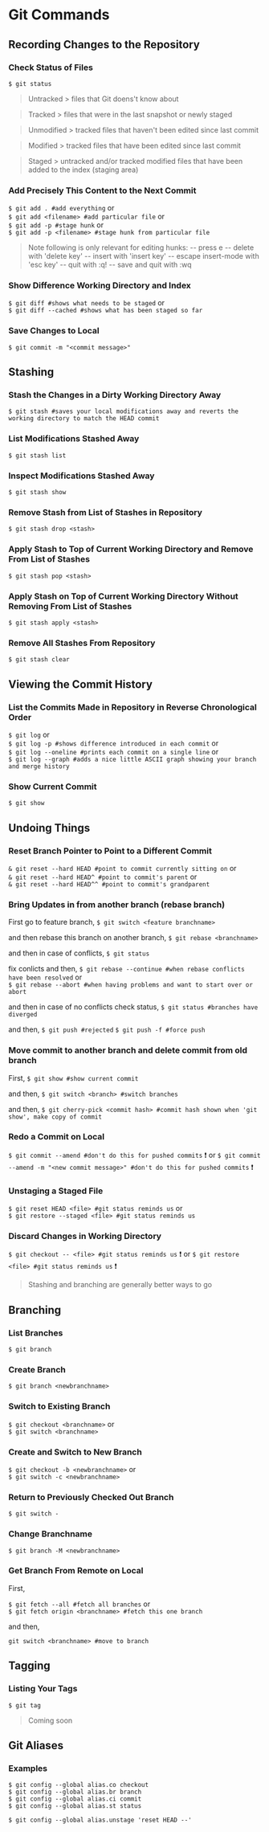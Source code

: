 # Git Commands
## Recording Changes to the Repository
### Check Status of Files
`$ git status`
>Untracked > files that Git doens't know about

>Tracked > files that were in the last snapshot or newly staged

>Unmodified > tracked files that haven't been edited since last commit

>Modified > tracked files that have been edited since last commit

>Staged > untracked and/or tracked modified files that have been added to the index (staging area)

### Add Precisely This Content to the Next Commit
`$ git add . #add everything` or \
`$ git add <filename> #add particular file` or \
`$ git add -p #stage hunk` or \
`$ git add -p <filename> #stage hunk from particular file`

>Note following is only relevant for editing hunks:
-- press e
-- delete with 'delete key'
-- insert with 'insert key'
-- escape insert-mode with 'esc key'
-- quit with :q!
-- save and quit with :wq 

### Show Difference Working Directory and Index
`$ git diff #shows what needs to be staged` or \
`$ git diff --cached #shows what has been staged so far`

### Save Changes to Local
`$ git commit -m "<commit message>"`

## Stashing
### Stash the Changes in a Dirty Working Directory Away
`$ git stash #saves your local modifications away and reverts the working directory to match the HEAD commit`

### List Modifications Stashed Away
`$ git stash list`

### Inspect Modifications Stashed Away
`$ git stash show`

### Remove Stash from List of Stashes in Repository
`$ git stash drop <stash>`

###  Apply Stash to Top of Current Working Directory and Remove From List of Stashes
`$ git stash pop <stash>`

### Apply Stash on Top of Current Working Directory Without Removing From List of Stashes
`$ git stash apply <stash>`

### Remove All Stashes From Repository
`$ git stash clear`

## Viewing the Commit History
### List the Commits Made in Repository in Reverse Chronological Order
`$ git log` or \
`$ git log -p #shows difference introduced in each commit` or \
`$ git log --oneline #prints each commit on a single line` or \
`$ git log --graph #adds a nice little ASCII graph showing your branch and merge history`

### Show Current Commit
`$ git show`

## Undoing Things
### Reset Branch Pointer to Point to a Different Commit
`& git reset --hard HEAD #point to commit currently sitting on` or \
`& git reset --hard HEAD^ #point to commit's parent` or \
`& git reset --hard HEAD^^ #point to commit's grandparent`

### Bring Updates in from another branch (rebase branch)
First go to feature branch,
`$ git switch <feature branchname>`

and then rebase this branch on another branch,
`$ git rebase <branchname>`

and then in case of conflicts,
`$ git status`

fix conlicts and then,
`$ git rebase --continue #when rebase conflicts have been resolved` or \
`$ git rebase --abort #when having problems and want to start over or abort`

and then in case of no conflicts check status,
`$ git status #branches have diverged`

and then,
`$ git push #rejected`
`$ git push -f #force push`

### Move commit to another branch and delete commit from old branch
First,
`$ git show #show current commit`

and then,
`$ git switch <branch> #switch branches`

and then,
`$ git cherry-pick <commit hash> #commit hash shown when 'git show', make copy of commit`

### Redo a Commit on Local 
`$ git commit --amend #don't do this for pushed commits` :heavy_exclamation_mark: or
`$ git commit --amend -m "<new commit message>" #don't do this for pushed commits` :heavy_exclamation_mark:

### Unstaging a Staged File
`$ git reset HEAD <file> #git status reminds us` or \
`$ git restore --staged <file> #git status reminds us`

### Discard Changes in Working Directory
`$ git checkout -- <file> #git status reminds us` :heavy_exclamation_mark: or 
`$ git restore <file> #git status reminds us` :heavy_exclamation_mark:

>Stashing and branching are generally better ways to go

## Branching
### List Branches
`$ git branch`

### Create Branch
`$ git branch <newbranchname>`

### Switch to Existing Branch
`$ git checkout <branchname>` or \
`$ git switch <branchname>`

### Create and Switch to New Branch
`$ git checkout -b <newbranchname>` or \
`$ git switch -c <newbranchname>`

### Return to Previously Checked Out Branch
`$ git switch -`

### Change Branchname
`$ git branch -M <newbranchname>`

### Get Branch From Remote on Local
First,

`$ git fetch --all #fetch all branches` or \
`$ git fetch origin <branchname> #fetch this one branch`

and then,

`git switch <branchname> #move to branch`

## Tagging
### Listing Your Tags
`$ git tag`

>Coming soon

## Git Aliases
### Examples
```
$ git config --global alias.co checkout
$ git config --global alias.br branch
$ git config --global alias.ci commit
$ git config --global alias.st status

$ git config --global alias.unstage 'reset HEAD --'
```
